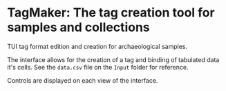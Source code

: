 # TagMaker: The tag creation tool for samples and collections

TUI tag format edition and creation for archaeological samples.

The interface allows for the creation of a tag and binding of tabulated data it's cells.
See the `data.csv` file on the `Input` folder for reference.

Controls are displayed on each view of the interface.
